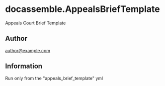 # docassemble.AppealsBriefTemplate

Appeals Court Brief Template

## Author

author@example.com

## Information 

Run only from the "appeals_brief_template" yml